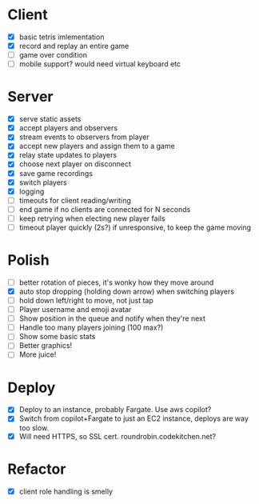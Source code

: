 # Client
- [x] basic tetris imlementation
- [x] record and replay an entire game
- [ ] game over condition
- [ ] mobile support? would need virtual keyboard etc

# Server
- [x] serve static assets
- [x] accept players and observers
- [x] stream events to observers from player
- [x] accept new players and assign them to a game
- [x] relay state updates to players
- [x] choose next player on disconnect
- [x] save game recordings
- [x] switch players
- [x] logging
- [ ] timeouts for client reading/writing
- [ ] end game if no clients are connected for N seconds
- [ ] keep retrying when electing new player fails
- [ ] timeout player quickly (2s?) if unresponsive, to keep the game moving

# Polish
- [ ] better rotation of pieces, it's wonky how they move around
- [x] auto stop dropping (holding down arrow) when switching players
- [ ] hold down left/right to move, not just tap
- [ ] Player username and emoji avatar
- [ ] Show position in the queue and notify when they're next
- [ ] Handle too many players joining (100 max?)
- [ ] Show some basic stats
- [ ] Better graphics!
- [ ] More juice!

# Deploy
- [x] Deploy to an instance, probably Fargate. Use aws copilot?
- [x] Switch from copilot+Fargate to just an EC2 instance, deploys are way too slow.
- [x] Will need HTTPS, so SSL cert. roundrobin.codekitchen.net?

# Refactor
- [x] client role handling is smelly
